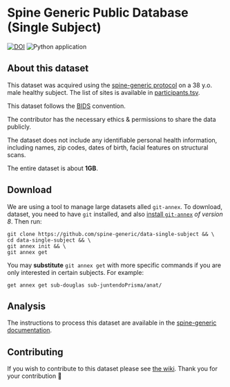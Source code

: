 # Spine Generic Public Database (Single Subject)
[![DOI](https://zenodo.org/badge/DOI/10.5281/zenodo.4299148.svg)](https://doi.org/10.5281/zenodo.4299148)
![Python application](https://github.com/spine-generic/data-single-subject/workflows/Python%20application/badge.svg)
## About this dataset

This dataset was acquired using the [spine-generic protocol](http://spinalcordmri.org/protocols)
on a 38 y.o. male healthy subject. The list of sites is available in [participants.tsv](./participants.tsv).

This dataset follows the [BIDS](https://bids.neuroimaging.io/) convention.

The contributor has the necessary ethics & permissions to share the data publicly.

The dataset does not include any identifiable personal health information, including names,
zip codes, dates of birth, facial features on structural scans.

The entire dataset is about **1GB**.

## Download

We are using a tool to manage large datasets alled `git-annex`. To download, dataset, you need to have `git` installed, and also [install `git-annex`](https://git-annex.branchable.com/install/) *of version 8*. Then run:

~~~
git clone https://github.com/spine-generic/data-single-subject && \
cd data-single-subject && \
git annex init && \
git annex get
~~~

You may **substitute** `git annex get` with more specific commands if you are only interested in certain subjects. For example:

```
get annex get sub-douglas sub-juntendoPrisma/anat/
```


## Analysis

The instructions to process this dataset are available in the [spine-generic documentation](https://spine-generic.readthedocs.io/en/latest/analysis-pipeline.html).

## Contributing

If you wish to contribute to this dataset please see [the wiki](https://github.com/spine-generic/spine-generic/wiki/git-annex). Thank you for your contribution 🎉 
